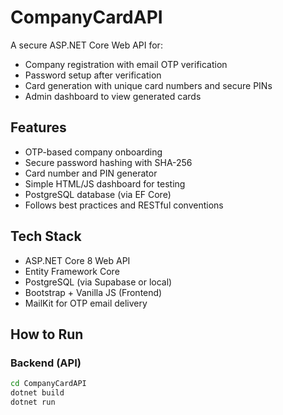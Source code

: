 # CompanyCardAPI

A secure ASP.NET Core Web API for:

-  Company registration with email OTP verification
-  Password setup after verification
-  Card generation with unique card numbers and secure PINs
- Admin dashboard to view generated cards

## Features

- OTP-based company onboarding
- Secure password hashing with SHA-256
- Card number and PIN generator
- Simple HTML/JS dashboard for testing
- PostgreSQL database (via EF Core)
- Follows best practices and RESTful conventions

## Tech Stack

- ASP.NET Core 8 Web API
- Entity Framework Core
- PostgreSQL (via Supabase or local)
- Bootstrap + Vanilla JS (Frontend)
- MailKit for OTP email delivery

## How to Run

### Backend (API)

```bash
cd CompanyCardAPI
dotnet build
dotnet run
